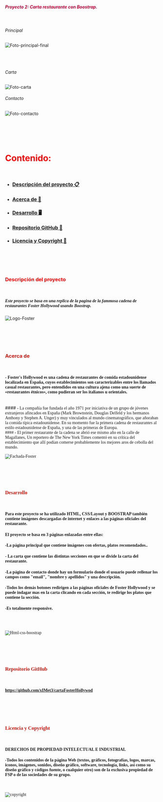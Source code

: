 ##### <span style= "color: #c00034">Proyecto 2: Carta restaurante con Boostrap.
<br>

###### Principal
![Foto-principal-final](./img/principalFinal.png)
<br><br><br><br>
###### Carta
![Foto-carta](./img/cartaFinal.png)
<br>
###### Contacto
![Foto-contacto](./img/contactoFin.png)

<br><br><br><br>

# <span style= "color:#ff0000"> Contenido:
<br>

- ### [Descripción del proyecto 📋](#Descripción-del-proyecto)
- ### [Acerca de 🍔](#Acerca)
- ### [Desarrollo 🖥️](#Desarrollo)
- ### [Repositorio GitHub 💾](#Repositorio)
- ### [Licencia y Copyright 📜](#Licencia)

<br><br><br><br>


### <span style="color:#ff0000">Descripción del proyecto
<br>

##### <span style="font-family:Aria-lNarrow"> Este proyecto se basa en una replica de la pagina de la fammosa cadena de restaurantes Foster Hollywood usando Boostrap.

![Logo-Foster](./img/fosterEstrellaGrande.jpg)

<br><br><br><br>

### <span style= "color:#d11911">Acerca de <a id="Acerca"></a>

<br>

#### <span style="font-family:Aria-lNarrow"> - Foster's Hollywood es una cadena de restaurantes de comida estadounidense localizada en España, cuyos establecimientos son caracterizables entre los llamados casual restaurantes,​ pero entendidos en una cultura ajena como una suerte de «restaurantes étnicos», como pudieran ser los italianos u orientales.
<br>
#### <span style="font-family:Aria-lNarrow"> - La compañía fue fundada el año 1971 por iniciativa de un grupo de jóvenes extranjeros afincados en España (Mark Brownstein, Douglas Delfeld y los hermanos Anthony y Stephen A. Unger) y muy vinculados al mundo cinematográfico, que añoraban la comida típica estadounidense. En su momento fue la primera cadena de restaurantes al estilo estadounidense de España, y una de las primeras de Europa.​
<br>
#### <span style="font-family:Aria-lNarrow"> - El primer restaurante de la cadena se abrió ese mismo año en la calle de Magallanes, Un reportero de The New York Times comentó en su crítica del establecimiento que allí podían comerse probablemente los mejores aros de cebolla del mundo.
<br>

![Fachada-Foster](./img/fosterEscaparate.jpg)

<br><br><br><br>

### <span style= "color:#d11911">Desarrollo<a id="Desarrollo"></a>

<br>

####  <span style="font-family:Aria-lNarrow">  Para este proyecto se ha utilizado HTML, CSS/Layout y BOOSTRAP  también contiene imágenes descargadas de internet y enlaces a las páginas oficiales del restaurante.

#### <span style="font-family:Aria-lNarrow"> El proyecto se basa en 3 páginas enlazadas entre ellas:
#### <span style="font-family:Aria-lNarrow"> -La página principal que contiene imágenes con ofertas, platos recomendados..
#### <span style="font-family:Aria-lNarrow"> - La carta que contiene las distintas secciones en que se divide la carta del restaurante.
#### <span style="font-family:Aria-lNarrow"> -La página de contacto donde hay un formulario donde el usuario puede rellenar los campos como "email", "nombre y apellidos" y una descripción.
#### <span style="font-family:Aria-lNarrow"> -Todos los demás botones redirigen a las páginas oficiales de Foster Hollywood y se puede indagar mas en la carta clicando en cada sección, te redirige los platos que contiene la sección.
#### <span style="font-family:Aria-lNarrow"> -Es totalmente responsive. 

<br> <br>

![Html-css-boostrap](./img/htmlcss.png)

<br><br><br><br>


### <span style= "color:#d11911">Repositorio GitHub
<a id="Repositorio"></a>

<br>

#### https://github.com/xIMet3/cartaFosterHollywod

<br><br><br><br>

### <span style= "color:#d11911">Licencia y Copyright
<a id="Licencia"></a>

<br>

#### <span style="font-family:Aria-lNarrow">DERECHOS DE PROPIEDAD INTELECTUAL E INDUSTRIAL

#### <span style="font-family:Aria-lNarrow"> -Todos los contenidos de la página Web (textos, gráficos, fotografías, logos, marcas, iconos, imágenes, sonidos, diseño gráfico, software, tecnología, links, así como su diseño gráfico y códigos fuente, o cualquier otro) son de la exclusiva propiedad de FSP o de las sociedades de su grupo.
 
<br>

![copyright](./img/copyright.png)



















